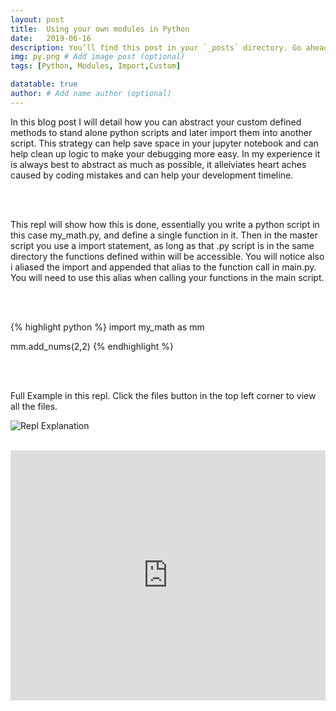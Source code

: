 ```yaml
---
layout: post
title:  Using your own modules in Python
date:   2019-06-16
description: You’ll find this post in your `_posts` directory. Go ahead and edit it and re-build the site to see your changes. # Add post description (optional)
img: py.png # Add image post (optional)
tags: [Python, Modules, Import,Custom]

datatable: true
author: # Add name author (optional)
---
```


In this blog post I will detail how you can abstract your custom defined methods to stand alone python scripts and later import them into another script.
This strategy can help save space in your jupyter notebook and can help clean up logic to make your debugging more easy.
In my experience it is always best to abstract as much as possible, it alleiviates heart aches caused by coding mistakes and can help your development timeline.


<br>
<br>

This repl will show how this is done, essentially you write a python script in this case my_math.py, and define a single function in it.
Then in the master script you use a import statement, as long as that .py script is in the same directory the functions defined within will be accessible.
You will notice also i aliased the import and appended that alias to the function call in main.py. You will need to use this alias when calling your functions in the main script.



<br>
<br>

{% highlight python %}
import my_math as mm

mm.add_nums(2,2)
{% endhighlight %}  

<br>
<br>

Full Example in this repl.
Click the files button in the top left corner to view all the files.

![Repl Explanation](/assets/img/repl1.jpg)
<br>
<br>


<iframe height="400px" width="100%" src="https://repl.it/@IanFogelman/FrillyWellwornDownload?lite=true" scrolling="no" frameborder="no" allowtransparency="true" allowfullscreen="true" sandbox="allow-forms allow-pointer-lock allow-popups allow-same-origin allow-scripts allow-modals"></iframe>
